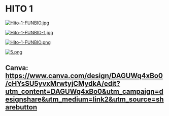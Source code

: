 # HITO 1

[![Hito-1-FUNBIO.jpg](https://i.postimg.cc/SQ5F3fgW/Hito-1-FUNBIO.jpg)](https://postimg.cc/hh957TWj)

[![Hito-1-FUNBIO-1.jpg](https://i.postimg.cc/qvrkDG71/Hito-1-FUNBIO-1.jpg)](https://postimg.cc/mtdftCC9)

[![Hito-1-FUNBIO.png](https://i.postimg.cc/Dzy7nyLs/Hito-1-FUNBIO.png)](https://postimg.cc/xX7wPQsT)

[![5.png](https://i.postimg.cc/HsXM73Kz/5.png)](https://postimg.cc/7fPhF1qJ)



## Canva: https://www.canva.com/design/DAGUWq4xBo0/cHYsSU5yvxMrwtyjCMydkA/edit?utm_content=DAGUWq4xBo0&utm_campaign=designshare&utm_medium=link2&utm_source=sharebutton
